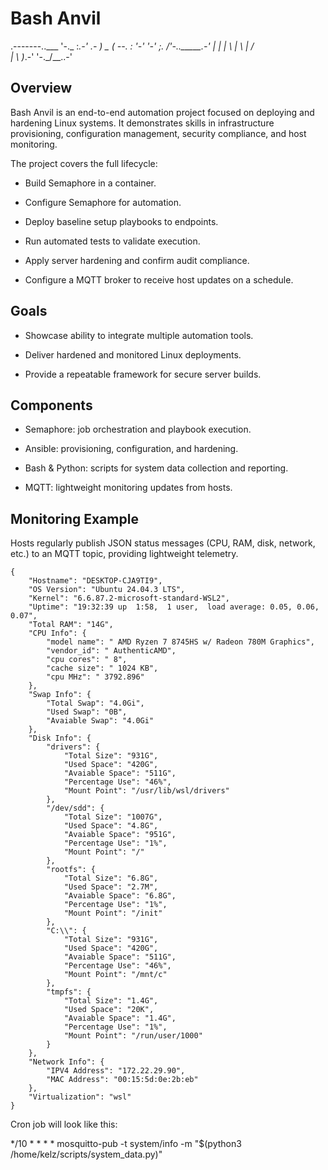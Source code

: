 # Bash Anvil
.-------..___
  '-._     :_.-'
   .- ) _ ( --.
  :  '-' '-'  ;.
 /'-.._____.-' |
 |   |     \   |
 \   |     /   \
 |   \     )_.-'
 '-._/__..-'

## Overview

Bash Anvil is an end-to-end automation project focused on deploying and hardening Linux systems.
It demonstrates skills in infrastructure provisioning, configuration management, security compliance, and host monitoring.

The project covers the full lifecycle:

- Build Semaphore in a container.

- Configure Semaphore for automation.

- Deploy baseline setup playbooks to endpoints.

- Run automated tests to validate execution.

- Apply server hardening and confirm audit compliance.

- Configure a MQTT broker to receive host updates on a schedule.

## Goals

- Showcase ability to integrate multiple automation tools.

- Deliver hardened and monitored Linux deployments.

- Provide a repeatable framework for secure server builds.

## Components

- Semaphore: job orchestration and playbook execution.

- Ansible: provisioning, configuration, and hardening.

- Bash & Python: scripts for system data collection and reporting.

- MQTT: lightweight monitoring updates from hosts.

## Monitoring Example

Hosts regularly publish JSON status messages (CPU, RAM, disk, network, etc.) to an MQTT topic, providing lightweight telemetry.

```
{
    "Hostname": "DESKTOP-CJA9TI9",
    "OS Version": "Ubuntu 24.04.3 LTS",
    "Kernel": "6.6.87.2-microsoft-standard-WSL2",
    "Uptime": "19:32:39 up  1:58,  1 user,  load average: 0.05, 0.06, 0.07",
    "Total RAM": "14G",
    "CPU Info": {
        "model name": " AMD Ryzen 7 8745HS w/ Radeon 780M Graphics",
        "vendor_id": " AuthenticAMD",
        "cpu cores": " 8",
        "cache size": " 1024 KB",
        "cpu MHz": " 3792.896"
    },
    "Swap Info": {
        "Total Swap": "4.0Gi",
        "Used Swap": "0B",
        "Avaiable Swap": "4.0Gi"
    },
    "Disk Info": {
        "drivers": {
            "Total Size": "931G",
            "Used Space": "420G",
            "Avaiable Space": "511G",
            "Percentage Use": "46%",
            "Mount Point": "/usr/lib/wsl/drivers"
        },
        "/dev/sdd": {
            "Total Size": "1007G",
            "Used Space": "4.8G",
            "Avaiable Space": "951G",
            "Percentage Use": "1%",
            "Mount Point": "/"
        },
        "rootfs": {
            "Total Size": "6.8G",
            "Used Space": "2.7M",
            "Avaiable Space": "6.8G",
            "Percentage Use": "1%",
            "Mount Point": "/init"
        },
        "C:\\": {
            "Total Size": "931G",
            "Used Space": "420G",
            "Avaiable Space": "511G",
            "Percentage Use": "46%",
            "Mount Point": "/mnt/c"
        },
        "tmpfs": {
            "Total Size": "1.4G",
            "Used Space": "20K",
            "Avaiable Space": "1.4G",
            "Percentage Use": "1%",
            "Mount Point": "/run/user/1000"
        }
    },
    "Network Info": {
        "IPV4 Address": "172.22.29.90",
        "MAC Address": "00:15:5d:0e:2b:eb"
    },
    "Virtualization": "wsl"
}
```

Cron job will look like this:

*/10 * * * * mosquitto-pub -t system/info -m "$(python3 /home/kelz/scripts/system_data.py)"
